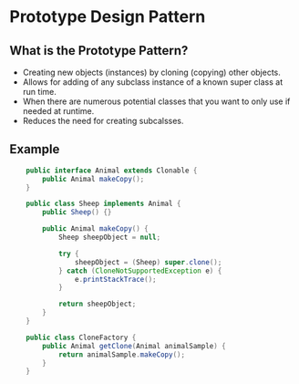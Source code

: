 # Prototype Design Pattern

## What is the Prototype Pattern?

* Creating new objects (instances) by cloning (copying) other objects.
* Allows for adding of any subclass instance of a known super class at run time.
* When there are numerous potential classes that you want to only use if needed at runtime.
* Reduces the need for creating subcalsses.

## Example

```java
    public interface Animal extends Clonable {
        public Animal makeCopy();
    }
```

```java
    public class Sheep implements Animal {
        public Sheep() {}

        public Animal makeCopy() {
            Sheep sheepObject = null;

            try { 
                sheepObject = (Sheep) super.clone();
            } catch (CloneNotSupportedException e) {
                e.printStackTrace();
            }

            return sheepObject;
        }
    }
```

```java
    public class CloneFactory {
        public Animal getClone(Animal animalSample) {
            return animalSample.makeCopy();
        }
    }
```

